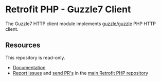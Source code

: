 # Retrofit PHP - Guzzle7 Client

The Guzzle7 HTTP client module implements [guzzle/guzzle](https://github.com/guzzle/guzzle) PHP HTTP client.

## Resources

This repository is read-only.

* [Documentation](https://github.com/thulium/retrofit-php)
* [Report issues](https://github.com/thulium/retrofit-php/issues) and
  [send PR's](https://github.com/thulium/retrofit-php/pulls) in the
  [main Retrofit PHP repository](https://github.com/thulium/retrofit-php)
